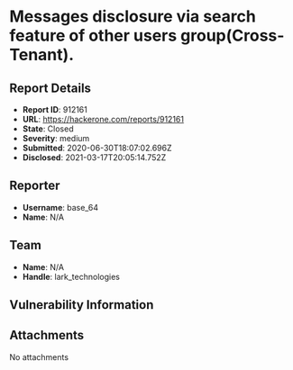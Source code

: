 # Messages disclosure via search feature of other users group(Cross-Tenant).

## Report Details
- **Report ID**: 912161
- **URL**: https://hackerone.com/reports/912161
- **State**: Closed
- **Severity**: medium
- **Submitted**: 2020-06-30T18:07:02.696Z
- **Disclosed**: 2021-03-17T20:05:14.752Z

## Reporter
- **Username**: base_64
- **Name**: N/A

## Team
- **Name**: N/A
- **Handle**: lark_technologies

## Vulnerability Information


## Attachments
No attachments
